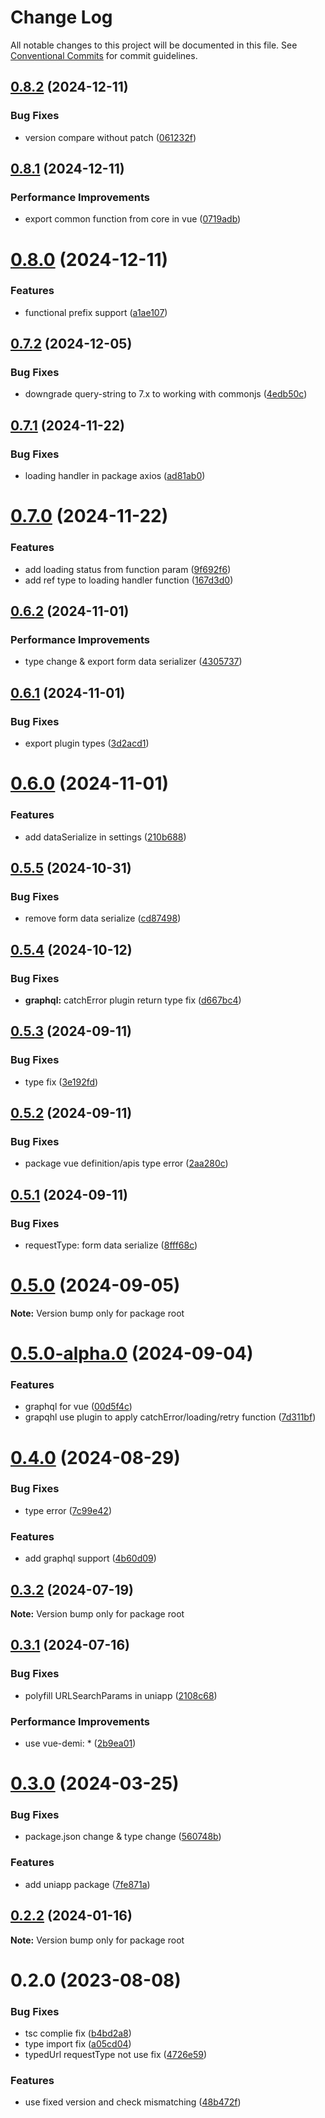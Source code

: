 # Change Log

All notable changes to this project will be documented in this file.
See [Conventional Commits](https://conventionalcommits.org) for commit guidelines.

## [0.8.2](https://github.com/aceHubert/ace-fetch/compare/v0.8.1...v0.8.2) (2024-12-11)

### Bug Fixes

- version compare without patch ([061232f](https://github.com/aceHubert/ace-fetch/commit/061232f4879c1dc062e27eaac28e42c9f2e1614f))

## [0.8.1](https://github.com/aceHubert/ace-fetch/compare/v0.8.0...v0.8.1) (2024-12-11)

### Performance Improvements

- export common function from core in vue ([0719adb](https://github.com/aceHubert/ace-fetch/commit/0719adb634d2b7b15e95a91ce0081658fc050cf8))

# [0.8.0](https://github.com/aceHubert/ace-fetch/compare/v0.7.2...v0.8.0) (2024-12-11)

### Features

- functional prefix support ([a1ae107](https://github.com/aceHubert/ace-fetch/commit/a1ae107f7cdfceeb80976e10e2f17ad33c9274e9))

## [0.7.2](https://github.com/aceHubert/ace-fetch/compare/v0.7.1...v0.7.2) (2024-12-05)

### Bug Fixes

- downgrade query-string to 7.x to working with commonjs ([4edb50c](https://github.com/aceHubert/ace-fetch/commit/4edb50c03a3cf3d2557d4d2ceaf8042bb65f2b05))

## [0.7.1](https://github.com/aceHubert/ace-fetch/compare/v0.7.0...v0.7.1) (2024-11-22)

### Bug Fixes

- loading handler in package axios ([ad81ab0](https://github.com/aceHubert/ace-fetch/commit/ad81ab0cf8b7d3c90702e317e62f1f5583eb2dd6))

# [0.7.0](https://github.com/aceHubert/ace-fetch/compare/v0.6.2...v0.7.0) (2024-11-22)

### Features

- add loading status from function param ([9f692f6](https://github.com/aceHubert/ace-fetch/commit/9f692f6c2db08fb0f8ec532a08f817ac481e4e8c))
- add ref type to loading handler function ([167d3d0](https://github.com/aceHubert/ace-fetch/commit/167d3d0f8e8270ed585ae3b90b203f0e07c1af03))

## [0.6.2](https://github.com/aceHubert/ace-fetch/compare/v0.6.1...v0.6.2) (2024-11-01)

### Performance Improvements

- type change & export form data serializer ([4305737](https://github.com/aceHubert/ace-fetch/commit/4305737c090a2eac45a2bd7fca19e87806fb3973))

## [0.6.1](https://github.com/aceHubert/ace-fetch/compare/v0.6.0...v0.6.1) (2024-11-01)

### Bug Fixes

- export plugin types ([3d2acd1](https://github.com/aceHubert/ace-fetch/commit/3d2acd19fa135c0afa1a5e8c0cd3f9e16fc32fa5))

# [0.6.0](https://github.com/aceHubert/ace-fetch/compare/v0.5.5...v0.6.0) (2024-11-01)

### Features

- add dataSerialize in settings ([210b688](https://github.com/aceHubert/ace-fetch/commit/210b688f7ba7ac485789d79598700236dbb2b57e))

## [0.5.5](https://github.com/aceHubert/ace-fetch/compare/v0.5.4...v0.5.5) (2024-10-31)

### Bug Fixes

- remove form data serialize ([cd87498](https://github.com/aceHubert/ace-fetch/commit/cd874984d98098e8149d374f59d431f2604d1211))

## [0.5.4](https://github.com/aceHubert/ace-fetch/compare/v0.5.3...v0.5.4) (2024-10-12)

### Bug Fixes

- **graphql:** catchError plugin return type fix ([d667bc4](https://github.com/aceHubert/ace-fetch/commit/d667bc461cd4910c1296f0decd92d0b2f6f0610a))

## [0.5.3](https://github.com/aceHubert/ace-fetch/compare/v0.5.2...v0.5.3) (2024-09-11)

### Bug Fixes

- type fix ([3e192fd](https://github.com/aceHubert/ace-fetch/commit/3e192fd1a0b61620ef8f09a44b5f6535e766f994))

## [0.5.2](https://github.com/aceHubert/ace-fetch/compare/v0.5.1...v0.5.2) (2024-09-11)

### Bug Fixes

- package vue definition/apis type error ([2aa280c](https://github.com/aceHubert/ace-fetch/commit/2aa280c1114e578054b6e5dbae9db9a92af9f1ce))

## [0.5.1](https://github.com/aceHubert/ace-fetch/compare/v0.5.0...v0.5.1) (2024-09-11)

### Bug Fixes

- requestType: form data serialize ([8fff68c](https://github.com/aceHubert/ace-fetch/commit/8fff68c5adfddb7a92a9d5649e3afafdc40a99b5))

# [0.5.0](https://github.com/aceHubert/ace-fetch/compare/v0.5.0-alpha.0...v0.5.0) (2024-09-05)

**Note:** Version bump only for package root

# [0.5.0-alpha.0](https://github.com/aceHubert/ace-fetch/compare/v0.4.0...v0.5.0-alpha.0) (2024-09-04)

### Features

- graphql for vue ([00d5f4c](https://github.com/aceHubert/ace-fetch/commit/00d5f4c7d0e77fc7357a716d759a9d40445c4a81))
- grapqhl use plugin to apply catchError/loading/retry function ([7d311bf](https://github.com/aceHubert/ace-fetch/commit/7d311bf4a95f83b37d1a996ddf6f76ca3654f41d))

# [0.4.0](https://github.com/aceHubert/ace-fetch/compare/v0.3.2...v0.4.0) (2024-08-29)

### Bug Fixes

- type error ([7c99e42](https://github.com/aceHubert/ace-fetch/commit/7c99e42beebfd1bc416099aa8c453e87e06d61e7))

### Features

- add graphql support ([4b60d09](https://github.com/aceHubert/ace-fetch/commit/4b60d09368191d79d34324143794b1af4ff44089))

## [0.3.2](https://github.com/aceHubert/ace-fetch/compare/v0.3.1...v0.3.2) (2024-07-19)

**Note:** Version bump only for package root

## [0.3.1](https://github.com/aceHubert/ace-fetch/compare/v0.3.0...v0.3.1) (2024-07-16)

### Bug Fixes

- polyfill URLSearchParams in uniapp ([2108c68](https://github.com/aceHubert/ace-fetch/commit/2108c68d0d2aea3ad8a8aa1f529a5245b28ac0cd))

### Performance Improvements

- use vue-demi: \* ([2b9ea01](https://github.com/aceHubert/ace-fetch/commit/2b9ea0124aa508ea90450d66f318cf542e04a2de))

# [0.3.0](https://github.com/aceHubert/ace-fetch/compare/v0.2.2...v0.3.0) (2024-03-25)

### Bug Fixes

- package.json change & type change ([560748b](https://github.com/aceHubert/ace-fetch/commit/560748b5e1a3b3e6eaa157719fb1070f72a030df))

### Features

- add uniapp package ([7fe871a](https://github.com/aceHubert/ace-fetch/commit/7fe871aa7c60772f7c96cb1162ea7b01881ee6f5))

## [0.2.2](https://github.com/aceHubert/ace-fetch/compare/v0.2.0...v0.2.2) (2024-01-16)

**Note:** Version bump only for package root

# 0.2.0 (2023-08-08)

### Bug Fixes

- tsc complie fix ([b4bd2a8](https://github.com/aceHubert/ace-fetch/commit/b4bd2a8217b219eca8371d253d1bb711aca49c9e))
- type import fix ([a05cd04](https://github.com/aceHubert/ace-fetch/commit/a05cd044dd76448bba03032ec41d457eb704fcc4))
- typedUrl requestType not use fix ([4726e59](https://github.com/aceHubert/ace-fetch/commit/4726e592af67333216b065abad6e019507c2ab18))

### Features

- use fixed version and check mismatching ([48b472f](https://github.com/aceHubert/ace-fetch/commit/48b472f0b96c9810d73f0b312a767d3ef7a6d206))
